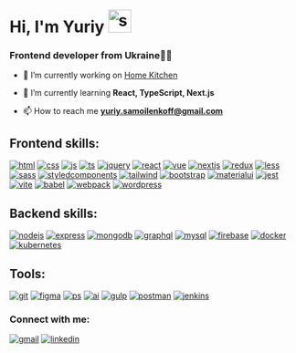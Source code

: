 
<h1 height="50" align="left"> Hi, I'm Yuriy <img src="https://fonts.gstatic.com/s/e/notoemoji/latest/270c_fe0f/512.gif" width="40" height="40"alt="smile"></h1>
<h3 align="left">Frontend developer from Ukraine💙💛</h3>


- 🔭 I’m currently working on [Home Kitchen](https://github.com/Yuriy-Sam/home-kitchen-react)

- 🌱 I’m currently learning **React, TypeScript, Next.js**

- 📫 How to reach me **yuriy.samoilenkoff@gmail.com**


<h2 align="left">Frontend skills:</h2>
<p align="left"> 
    <a href="https://en.wikipedia.org/wiki/HTML" target="blank"><img src="https://skillicons.dev/icons?i=html" alt="html"/></a> 
    <a href="https://en.wikipedia.org/wiki/CSS" target="blank"><img src="https://skillicons.dev/icons?i=css" alt="css"/></a> 
    <a href="https://www.javascript.com/" target="blank"><img src="https://skillicons.dev/icons?i=js" alt="js"/></a> 
    <a href="https://www.typescriptlang.org/" target="blank"><img src="https://skillicons.dev/icons?i=ts" alt="ts"/></a> 
    <a href="https://jquery.com/" target="blank"><img src="https://skillicons.dev/icons?i=jquery" alt="jquery"/></a> 
    <a href="https://react.dev/" target="blank"><img src="https://skillicons.dev/icons?i=react" alt="react"/></a> 
    <a href="https://vuejs.org/" target="blank"><img src="https://skillicons.dev/icons?i=vue" alt="vue"/></a> 
    <a href="https://nextjs.org/" target="blank"><img src="https://skillicons.dev/icons?i=nextjs" alt="nextjs"/></a> 
    <a href="https://redux.js.org/" target="blank"><img src="https://skillicons.dev/icons?i=redux" alt="redux"/></a> 
    <a href="https://lesscss.org/" target="blank"><img src="https://skillicons.dev/icons?i=less" alt="less"/></a> 
    <a href="https://sass-lang.com/" target="blank"><img src="https://skillicons.dev/icons?i=sass" alt="sass"/></a> 
    <a href="https://styled-components.com/" target="blank"><img src="https://skillicons.dev/icons?i=styledcomponents" alt="styledcomponents"/></a> 
    <a href="https://tailwindcss.com/" target="blank"><img src="https://skillicons.dev/icons?i=tailwind" alt="tailwind"/></a> 
    <a href="https://getbootstrap.com/" target="blank"><img src="https://skillicons.dev/icons?i=bootstrap" alt="bootstrap"/></a> 
    <a href="https://mui.com/material-ui/" target="blank"><img src="https://skillicons.dev/icons?i=materialui" alt="materialui"/></a> 
    <a href="https://jestjs.io/" target="blank"><img src="https://skillicons.dev/icons?i=jest" alt="jest"/></a> 
    <a href="https://vitejs.dev/" target="blank"><img src="https://skillicons.dev/icons?i=vite" alt="vite"/></a> 
    <a href="https://babeljs.io/" target="blank"><img src="https://skillicons.dev/icons?i=babel" alt="babel"/></a> 
    <a href="https://webpack.js.org/" target="blank"><img src="https://skillicons.dev/icons?i=webpack" alt="webpack"/></a> 
    <a href="https://wordpress.com/" target="blank"><img src="https://skillicons.dev/icons?i=wordpress" alt="wordpress"/></a> 
</p>

<h2 align="left">Backend skills:</h2>    
<p align="left"> 
     <a href="https://nodejs.org/en" target="blank"><img src="https://skillicons.dev/icons?i=nodejs" alt="nodejs"/></a> 
     <a href="https://express.ms/" target="blank"><img src="https://skillicons.dev/icons?i=express" alt="express"/></a> 
     <a href="https://www.mongodb.com/" target="blank"><img src="https://skillicons.dev/icons?i=mongodb" alt="mongodb"/></a> 
     <a href="https://graphql.org/" target="blank"><img src="https://skillicons.dev/icons?i=graphql" alt="graphql"/></a> 
     <a href="https://www.mysql.com/" target="blank"><img src="https://skillicons.dev/icons?i=mysql" alt="mysql"/></a> 
     <a href="https://firebase.google.com/" target="blank"><img src="https://skillicons.dev/icons?i=firebase" alt="firebase"/></a> 
     <a href="https://www.docker.com/" target="blank"><img src="https://skillicons.dev/icons?i=docker" alt="docker"/></a> 
     <a href="https://kubernetes.io/" target="blank"><img src="https://skillicons.dev/icons?i=kubernetes" alt="kubernetes"/></a> 
</p>
<h2 align="left">Tools:</h2>    
<p align="left"> 
    <a href="https://git-scm.com/" target="blank"><img src="https://skillicons.dev/icons?i=git" alt="git"/></a> 
    <a href="https://www.figma.com/" target="blank"><img src="https://skillicons.dev/icons?i=figma" alt="figma"/></a> 
    <a href="https://www.adobe.com/products/photoshop.html" target="blank"><img src="https://skillicons.dev/icons?i=ps" alt="ps"/></a> 
    <a href="https://www.adobe.com/products/illustrator.html" target="blank"><img src="https://skillicons.dev/icons?i=ai" alt="ai"/></a> 
    <a href="https://gulpjs.com/" target="blank"><img src="https://skillicons.dev/icons?i=gulp" alt="gulp"/></a> 
    <a href="https://www.postman.com/" target="blank"><img src="https://skillicons.dev/icons?i=postman" alt="postman"/></a> 
    <a href="https://www.jenkins.io/" target="blank"><img src="https://skillicons.dev/icons?i=jenkins" alt="jenkins"/></a> 
</p>
<!-- <h3 align="left">Languages and Tools:</h3> -->
<!-- <p align="left"> 
<a href="https://www.w3.org/html/" target="_blank" rel="noreferrer"> <img src="https://raw.githubusercontent.com/devicons/devicon/master/icons/html5/html5-original-wordmark.svg" alt="html5" width="60" height="80"/> </a> 
<a href="https://www.w3schools.com/css/" target="_blank" rel="noreferrer"> <img src="https://raw.githubusercontent.com/devicons/devicon/master/icons/css3/css3-original-wordmark.svg" alt="css3" width="60" height="80"/> </a>
<a href="https://developer.mozilla.org/en-US/docs/Web/JavaScript" target="_blank" rel="noreferrer"> <img src="https://raw.githubusercontent.com/devicons/devicon/master/icons/javascript/javascript-original.svg" alt="javascript" width="60" height="80"/> </a> 
<a href="https://reactjs.org/" target="_blank" rel="noreferrer"> <img src="https://raw.githubusercontent.com/devicons/devicon/master/icons/react/react-original-wordmark.svg" alt="react" width="60" height="80"/> </a> 
<a href="https://redux.js.org" target="_blank" rel="noreferrer"> <img src="https://raw.githubusercontent.com/devicons/devicon/master/icons/redux/redux-original.svg" alt="redux" width="60" height="80"/> </a> 
<a href="https://git-scm.com/" target="_blank" rel="noreferrer"> <img src="https://www.vectorlogo.zone/logos/git-scm/git-scm-icon.svg" alt="git" width="60" height="80"/> </a> 
<a href="https://gulpjs.com" target="_blank" rel="noreferrer"> <img src="https://raw.githubusercontent.com/devicons/devicon/master/icons/gulp/gulp-plain.svg" alt="gulp" width="60" height="80"/> </a> 
<a href="https://sass-lang.com" target="_blank" rel="noreferrer"> <img src="https://raw.githubusercontent.com/devicons/devicon/master/icons/sass/sass-original.svg" alt="sass" width="60" height="80"/> </a> 
<a href="https://getbootstrap.com" target="_blank" rel="noreferrer"> <img src="https://raw.githubusercontent.com/devicons/devicon/master/icons/bootstrap/bootstrap-plain-wordmark.svg" alt="bootstrap" width="60" height="80"/> </a>
<a href="https://webpack.js.org" target="_blank" rel="noreferrer"> <img src="https://raw.githubusercontent.com/devicons/devicon/d00d0969292a6569d45b06d3f350f463a0107b0d/icons/webpack/webpack-original-wordmark.svg" alt="webpack" width="60" height="80"/> </a>
<a href="https://babeljs.io/" target="_blank" rel="noreferrer"> <img src="https://www.vectorlogo.zone/logos/babeljs/babeljs-icon.svg" alt="babel" width="60" height="80"/> </a>
<a href="https://www.figma.com/" target="_blank" rel="noreferrer"> <img src="https://www.vectorlogo.zone/logos/figma/figma-icon.svg" alt="figma" width="60" height="80"/> </a> 
<a href="https://jquery.com/" target="_blank" rel="noreferrer"> <img src="https://www.svgrepo.com/show/303392/jquery-1-logo.svg" alt="jquery" width="60" height="80"/> </a>  
</p> -->

<h3 align="left">Connect with me:</h3>
<p align="left">
<!-- <a style="display: block; margin-right: 10px;" href="https://twitter.com/sam_yuriy" target="blank"><img  align="center" src="https://raw.githubusercontent.com/rahuldkjain/github-profile-readme-generator/master/src/images/icons/Social/twitter.svg" alt="sam_yuriy" height="40" width="60" /></a> -->
<a href="mailto:yuriy.samoilenkoff@gmail.com" target="blank"><img src="https://skillicons.dev/icons?i=gmail" alt="gmail"/></a> 
<a href="https://www.linkedin.com/in/yurii-samoilenko/" target="blank"><img src="https://skillicons.dev/icons?i=linkedin" alt="linkedin"/></a> 

</p>    
